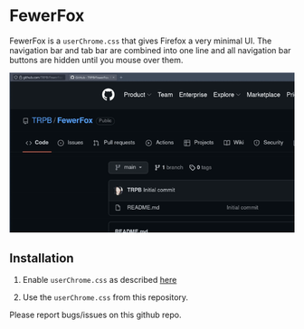 # FewerFox

FewerFox is a `userChrome.css` that gives Firefox a very minimal UI. The navigation bar and tab bar are combined into one line and all navigation bar buttons are hidden until you mouse over them.

![demo](https://github.com/TRPB/FewerFox/blob/main/demo.gif?raw=true)


## Installation

1. Enable `userChrome.css` as described [here](https://www.reddit.com/r/firefox/wiki/userchrome#wiki_1._enable_userchrome_customisation_in_about.3Aconfig)

2. Use the `userChrome.css` from this repository.




Please report bugs/issues on this github repo.

